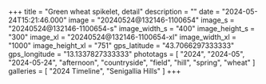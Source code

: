 +++
title = "Green wheat spikelet, detail"
description = ""
date = "2024-05-24T15:21:46.000"
image = "20240524@132146-1100654"
image_s = "20240524@132146-1100654-s"
image_width_s = "400"
image_height_s = "300"
image_xl = "20240524@132146-1100654-xl"
image_width_xl = "1000"
image_height_xl = "751"
gps_latitude = "43.7066297333333"
gps_longitude = "13.1337827333333"
phototags = [ "2024", "2024-05", "2024-05-24", "afternoon", "countryside", "field", "hill", "spring", "wheat" ]
galleries = [ "2024 Timeline", "Senigallia Hills" ]
+++

